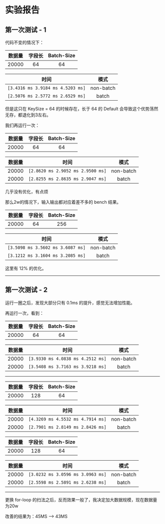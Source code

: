 # 实验报告

## 第一次测试 - 1

代码不变的情况下：

| 数据量 | 字段长 |  Batch-Size |
| :----: | :----: | :----: |
| 20000  |   64   |64|



|        时间                | 模式 |
| :-------------------------------: | :-------------------------------: |
| `[3.4316 ms 3.9184 ms 4.5203 ms]` |non-batch|
| `[2.5076 ms 2.5772 ms 2.6529 ms]` |batch|

但是这只在 KeySize = 64 的时候存在，长于 64 的 Default 会导致这个优势荡然无存，都退化到3左右。

我们再运行一次：

| 数据量 | 字段长 | Batch-Size |
| :----: | :----: | :--------: |
| 20000  |   64   |     64     |



| 数据量 |               时间                | 模式 |
| :----: | :-------------------------------: | :-------------------------------: |
| 20000  | `[2.8620 ms 2.9052 ms 2.9500 ms]` |non-batch|
| 20000 | `[2.8255 ms 2.8635 ms 2.9047 ms]` |batch|

几乎没有优化，有点烦

那么2w的情况下，输入输出都对应着差不多的 bench 结果。

| 数据量 | 字段长 | Batch-Size |
| :----: | :----: | :--------: |
| 20000  |   64   |    256     |



|               时间                |   模式    |
| :-------------------------------: | :-------: |
| `[3.5098 ms 3.5602 ms 3.6087 ms]` | non-batch |
| `[3.1212 ms 3.1604 ms 3.2085 ms]` |   batch   |

这里有 12% 的优化。

----

## 第一次测试 - 2

运行一圈之后，发现大部分只有 0.1ms 的提升，感觉无法增加性能。

再运行一次，看到：



| 数据量 | 字段长 | Batch-Size |
| :----: | :----: | :--------: |
| 20000  |   64   |     64     |



| 数据量 |               时间                |   模式    |
| :----: | :-------------------------------: | :-------: |
| 20000  | `[3.9330 ms 4.0838 ms 4.2512 ms]` | non-batch |
| 20000  | `[3.5408 ms 3.7163 ms 3.9218 ms]` |   batch   |

----



| 数据量 | 字段长 | Batch-Size |
| :----: | :----: | :--------: |
| 20000  |  128   |     64     |



| 数据量 |               时间                |   模式    |
| :----: | :-------------------------------: | :-------: |
| 20000  | `[4.3269 ms 4.5532 ms 4.7914 ms]` | non-batch |
| 20000  | `[2.7901 ms 2.8149 ms 2.8426 ms]` |   batch   |





| 数据量 | 字段长 | Batch-Size |
| :----: | :----: | :--------: |
| 20000  |  128   |     64     |



| 数据量 |               时间                |   模式    |
| :----: | :-------------------------------: | :-------: |
| 20000  | `[3.0232 ms 3.0596 ms 3.0963 ms]` | non-batch |
| 20000  | `[2.5598 ms 2.5891 ms 2.6238 ms]` |   batch   |



----

更换 for-loop 的扫法之后，反而效果一般了，我决定加大数据规模，现在数据量为20w

改善的结果为：45MS —> 43MS